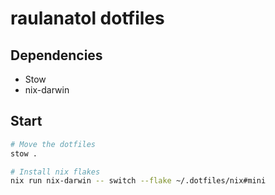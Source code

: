 # raulanatol dotfiles


## Dependencies

- Stow
- nix-darwin

## Start

```sh
# Move the dotfiles
stow .

# Install nix flakes
nix run nix-darwin -- switch --flake ~/.dotfiles/nix#mini
```


